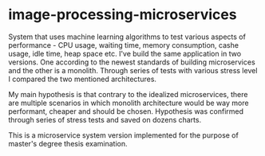 # image-processing-microservices

System that uses machine learning algorithms to test various aspects of performance - CPU usage, waiting time, memory consumption, cashe usage, idle time, heap space etc.
I've build the same application in two versions. One according to the newest standards of building microservices and the other is a monolith.
Through series of tests with various stress level I compared the two mentioned architectures.

My main hypothesis is that contrary to the idealized microservices, there are multiple scenarios in which monolith architecture would be way more performant, cheaper and should be chosen.
Hypothesis was confirmed through series of stress tests and saved on dozens charts.

This is a microservice system version implemented for the purpose of master's degree thesis examination.
